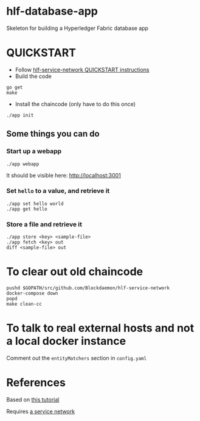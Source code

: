 # hlf-database-app
Skeleton for building a Hyperledger Fabric database app

# QUICKSTART

* Follow [hlf-service-network QUICKSTART instructions](https://github.com/Blockdaemon/hlf-service-network/blob/master/README.md#quickstart)
* Build the code
```
go get
make
```

* Install the chaincode (only have to do this once)
```
./app init
```

## Some things you can do
### Start up a webapp
```
./app webapp
```
It should be visible here: [http://localhost:3001](http://localhost:3001/)

### Set `hello` to a value, and retrieve it
```
./app set hello world
./app get hello
```

### Store a file and retrieve it
```
./app store <key> <sample-file>
./app fetch <key> out
diff <sample-file> out
```

# To clear out old chaincode
```
pushd $GOPATH/src/github.com/Blockdaemon/hlf-service-network
docker-compose down
popd
make clean-cc
```

# To talk to real external hosts and not a local docker instance
Comment out the `entityMatchers` section in `config.yaml`

# References
Based on [this tutorial](https://chainhero.io/2018/03/tutorial-build-blockchain-app-2/)

Requires [a service network](https://github.com/Blockdaemon/hlf-service-network)
